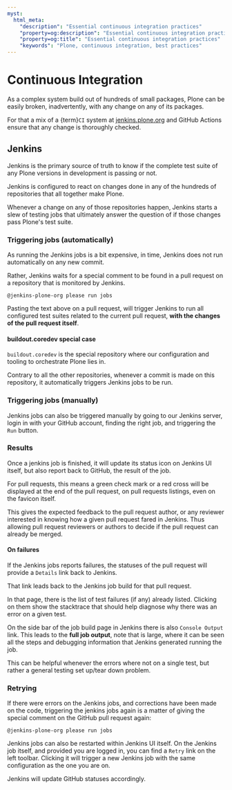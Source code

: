 ```yaml
---
myst:
  html_meta:
    "description": "Essential continuous integration practices"
    "property=og:description": "Essential continuous integration practices"
    "property=og:title": "Essential continuous integration practices"
    "keywords": "Plone, continuous integration, best practices"
---
```


# Continuous Integration

As a complex system build out of hundreds of small packages, Plone can be easily broken, inadvertently, with any change on any of its packages.

For that a mix of a {term}`CI` system at [jenkins.plone.org](https://jenkins.plone.org) and GitHub Actions ensure that any change is thoroughly checked.

## Jenkins

Jenkins is the primary source of truth to know if the complete test suite of any Plone versions in development is passing or not.

Jenkins is configured to react on changes done in any of the hundreds of repositories that all together make Plone.

Whenever a change on any of those repositories happen, Jenkins starts a slew of testing jobs that ultimately answer the question of if those changes pass Plone's test suite.

### Triggering jobs (automatically)

As running the Jenkins jobs is a bit expensive, in time, Jenkins does not run automatically on any new commit.

Rather, Jenkins waits for a special comment to be found in a pull request on a repository that is monitored by Jenkins.

```text
@jenkins-plone-org please run jobs
```

Pasting the text above on a pull request, will trigger Jenkins to run all configured test suites related to the current pull request, **with the changes of the pull request itself**.

#### buildout.coredev special case

`buildout.coredev` is the special repository where our configuration and tooling to orchestrate Plone lies in.

Contrary to all the other repositories, whenever a commit is made on this repository, it automatically triggers Jenkins jobs to be run.

### Triggering jobs (manually)

Jenkins jobs can also be triggered manually by going to our Jenkins server, login in with your GitHub account, finding the right job, and triggering the `Run` button.

### Results

Once a jenkins job is finished, it will update its status icon on Jenkins UI itself, but also report back to GitHub, the result of the job.

For pull requests, this means a green check mark or a red cross will be displayed at the end of the pull request, on pull requests listings, even on the favicon itself.

This gives the expected feedback to the pull request author, or any reviewer interested in knowing how a given pull request fared in Jenkins. Thus allowing pull request reviewers or authors to decide if the pull request can already be merged.

#### On failures

If the Jenkins jobs reports failures, the statuses of the pull request will provide a `Details` link back to Jenkins.

That link leads back to the Jenkins job build for that pull request.

In that page, there is the list of test failures (if any) already listed. Clicking on them show the stacktrace that should help diagnose why there was an error on a given test.

On the side bar of the job build page in Jenkins there is also `Console Output` link. This leads to the **full job output**, note that is large, where it can be seen all the steps and debugging information that Jenkins generated running the job.

This can be helpful whenever the errors where not on a single test, but rather a general testing set up/tear down problem.

### Retrying

If there were errors on the Jenkins jobs, and corrections have been made on the code, triggering the jenkins jobs again is a matter of giving the special comment on the GitHub pull request again:

```text
@jenkins-plone-org please run jobs
```

Jenkins jobs can also be restarted within Jenkins UI itself. On the Jenkins job itself, and provided you are logged in, you can find a `Retry` link on the left toolbar. Clicking it will trigger a new Jenkins job with the same configuration as the one you are on.

Jenkins will update GitHub statuses accordingly.
